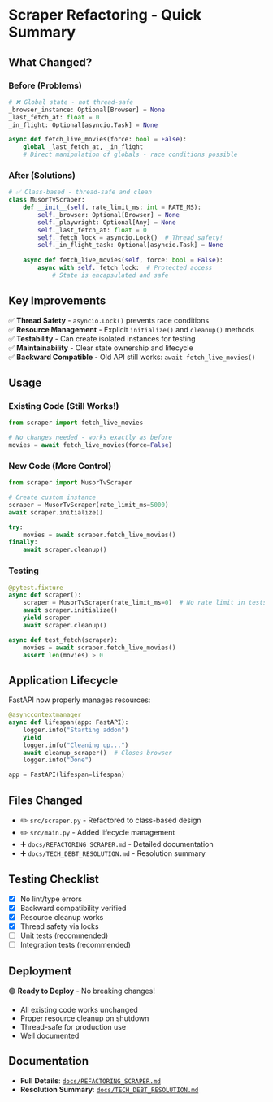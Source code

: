 # Scraper Refactoring - Quick Summary

## What Changed?

### Before (Problems)
```python
# ❌ Global state - not thread-safe
_browser_instance: Optional[Browser] = None
_last_fetch_at: float = 0
_in_flight: Optional[asyncio.Task] = None

async def fetch_live_movies(force: bool = False):
    global _last_fetch_at, _in_flight
    # Direct manipulation of globals - race conditions possible
```

### After (Solutions)
```python
# ✅ Class-based - thread-safe and clean
class MusorTvScraper:
    def __init__(self, rate_limit_ms: int = RATE_MS):
        self._browser: Optional[Browser] = None
        self._playwright: Optional[Any] = None
        self._last_fetch_at: float = 0
        self._fetch_lock = asyncio.Lock()  # Thread safety!
        self._in_flight_task: Optional[asyncio.Task] = None
    
    async def fetch_live_movies(self, force: bool = False):
        async with self._fetch_lock:  # Protected access
            # State is encapsulated and safe
```

## Key Improvements

✅ **Thread Safety** - `asyncio.Lock()` prevents race conditions  
✅ **Resource Management** - Explicit `initialize()` and `cleanup()` methods  
✅ **Testability** - Can create isolated instances for testing  
✅ **Maintainability** - Clear state ownership and lifecycle  
✅ **Backward Compatible** - Old API still works: `await fetch_live_movies()`

## Usage

### Existing Code (Still Works!)
```python
from scraper import fetch_live_movies

# No changes needed - works exactly as before
movies = await fetch_live_movies(force=False)
```

### New Code (More Control)
```python
from scraper import MusorTvScraper

# Create custom instance
scraper = MusorTvScraper(rate_limit_ms=5000)
await scraper.initialize()

try:
    movies = await scraper.fetch_live_movies()
finally:
    await scraper.cleanup()
```

### Testing
```python
@pytest.fixture
async def scraper():
    scraper = MusorTvScraper(rate_limit_ms=0)  # No rate limit in tests
    await scraper.initialize()
    yield scraper
    await scraper.cleanup()

async def test_fetch(scraper):
    movies = await scraper.fetch_live_movies()
    assert len(movies) > 0
```

## Application Lifecycle

FastAPI now properly manages resources:

```python
@asynccontextmanager
async def lifespan(app: FastAPI):
    logger.info("Starting addon")
    yield
    logger.info("Cleaning up...")
    await cleanup_scraper()  # Closes browser
    logger.info("Done")

app = FastAPI(lifespan=lifespan)
```

## Files Changed

- ✏️ `src/scraper.py` - Refactored to class-based design
- ✏️ `src/main.py` - Added lifecycle management
- ➕ `docs/REFACTORING_SCRAPER.md` - Detailed documentation
- ➕ `docs/TECH_DEBT_RESOLUTION.md` - Resolution summary

## Testing Checklist

- [x] No lint/type errors
- [x] Backward compatibility verified
- [x] Resource cleanup works
- [x] Thread safety via locks
- [ ] Unit tests (recommended)
- [ ] Integration tests (recommended)

## Deployment

🟢 **Ready to Deploy** - No breaking changes!

- All existing code works unchanged
- Proper resource cleanup on shutdown
- Thread-safe for production use
- Well documented

## Documentation

- **Full Details**: [`docs/REFACTORING_SCRAPER.md`](./REFACTORING_SCRAPER.md)
- **Resolution Summary**: [`docs/TECH_DEBT_RESOLUTION.md`](./TECH_DEBT_RESOLUTION.md)
